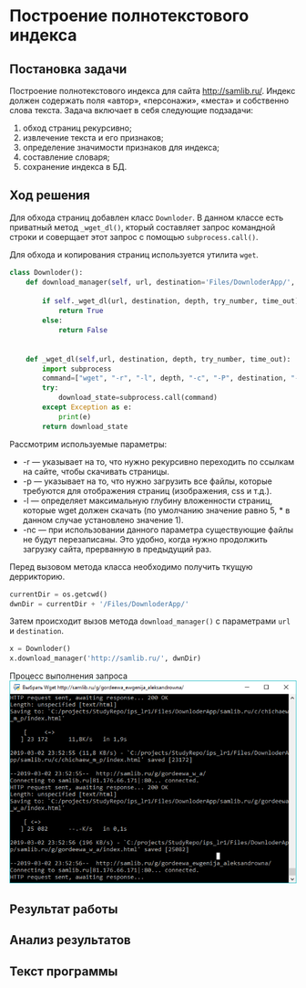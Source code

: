 # Построение полнотекстового индекса

## Постановка задачи

Построение полнотекстового индекса для сайта http://samlib.ru/.
Индекс должен содержать поля «автор», «персонажи», «места» и собственно слова текста.
Задача включает в себя следующие подзадачи:
1.	обход страниц рекурсивно;
2.	извлечение текста и его признаков;
3.	определение значимости признаков для индекса;
4.	составление словаря;
5.	сохранение индекса в БД.

## Ход решения

Для обхода страниц добавлен класс `Downloder`. В данном классе есть приватный метод `_wget_dl()`, кторый составляет запрос командной строки и соверщает этот запрос с помощью `subprocess.call()`.

Для обхода и копирования страниц используется утилита `wget`.

```python
class Downloder():
    def download_manager(self, url, destination='Files/DownloderApp/', depth="1", try_number="10", time_out="60"):

        if self._wget_dl(url, destination, depth, try_number, time_out) == 0:
            return True
        else:
            return False


    def _wget_dl(self,url, destination, depth, try_number, time_out):
        import subprocess
        command=["wget", "-r", "-l", depth, "-c", "-P", destination, "-t", try_number, "-T", time_out , url]
        try:
            download_state=subprocess.call(command)
        except Exception as e:
            print(e)
        return download_state
```

Рассмотрим используемые параметры:
* -r	—	указывает на то, что нужно рекурсивно переходить по ссылкам на сайте, чтобы скачивать страницы.
* -p	—	указывает на то, что нужно загрузить все файлы, которые требуются для отображения страниц (изображения, css и т.д.).
* -l	—	определяет максимальную глубину вложенности страниц, которые wget должен скачать (по умолчанию значение равно 5, * в данном случае установлено значение 1).
* -nc	—	при использовании данного параметра существующие файлы не будут перезаписаны. Это удобно, когда нужно продолжить загрузку сайта, прерванную в предыдущий раз.

Перед вызовом метода класса необходимо получить ткущую деррикторию.

```python
currentDir = os.getcwd()
dwnDir = currentDir + '/Files/DownloderApp/'
```

Затем происходит вызов метода `download_manager()` с параметрами `url` и `destination`.

```python
x = Downloder()
x.download_manager('http://samlib.ru/', dwnDir)
```

Процесс выполнения запроса
![](img/wgetProcess.png)

## Результат работы
## Анализ результатов
## Текст программы
